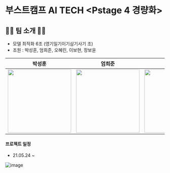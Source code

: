 # 부스트캠프 AI TECH <Pstage 4 경량화>

## 🙋‍♀️ 팀 소개 🙋‍♂️

- 모델 최적화 6조 (영기일기이기삼기사기 조)
- 조원 : 박성훈, 엄희준, 오혜린, 이보현, 장보윤

|                                                                                      박성훈                                                                                      |                                                             엄희준                                                             |                                                          오혜린                                                           |                                                            이보현                                                            |                                                            장보윤                                                             |                                                            
| :------------------------------------------------------------------------------------------------------------------------------------------------------------------------------: | :----------------------------------------------------------------------------------------------------------------------------: | :-----------------------------------------------------------------------------------------------------------------------: | :--------------------------------------------------------------------------------------------------------------------------: | :---------------------------------------------------------------------------------------------------------------------------: | 
| <a href='https://github.com/seong0905'><img src='https://avatars.githubusercontent.com/u/70629496?v=4' width='200px'/></a> | <a href='https://github.com/eomheejun'><img src='https://avatars.githubusercontent.com/u/50470448?v=4' width='200px'/></a> | <a href='https://github.com/Hyerin-oh'><img src='https://avatars.githubusercontent.com/u/68813518?s=400&u=e5300247dc2b04f5cf57265a6f2e1cc0987e6d08&v=4' width='200px'/></a> | <a href='https://github.com/bonniehyeon'><img src='https://avatars.githubusercontent.com/u/50580028?v=4' width='200px'/></a> | <a href='https://github.com/dataminegames'><img src='https://avatars.githubusercontent.com/u/45453533?v=4' width='200px'/></a> | 


#### 프로젝트 일정 
- 21.05.24 ~ 

![image](https://user-images.githubusercontent.com/50580028/119325878-52906380-bcbc-11eb-83ca-ca20efd3f06d.png)

